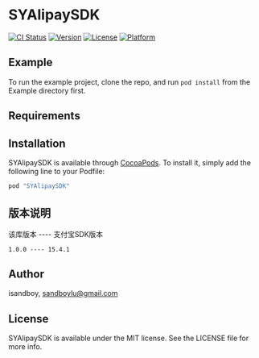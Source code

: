 # SYAlipaySDK

[![CI Status](http://img.shields.io/travis/isandboy/SYAlipaySDK.svg?style=flat)](https://travis-ci.org/isandboy/SYAlipaySDK)
[![Version](https://img.shields.io/cocoapods/v/SYAlipaySDK.svg?style=flat)](http://cocoapods.org/pods/SYAlipaySDK)
[![License](https://img.shields.io/cocoapods/l/SYAlipaySDK.svg?style=flat)](http://cocoapods.org/pods/SYAlipaySDK)
[![Platform](https://img.shields.io/cocoapods/p/SYAlipaySDK.svg?style=flat)](http://cocoapods.org/pods/SYAlipaySDK)

## Example

To run the example project, clone the repo, and run `pod install` from the Example directory first.

## Requirements

## Installation

SYAlipaySDK is available through [CocoaPods](http://cocoapods.org). To install
it, simply add the following line to your Podfile:

```ruby
pod "SYAlipaySDK"
```

## 版本说明
该库版本 ---- 支付宝SDK版本
```
1.0.0 ---- 15.4.1
```

## Author

isandboy, sandboylu@gmail.com

## License

SYAlipaySDK is available under the MIT license. See the LICENSE file for more info.
